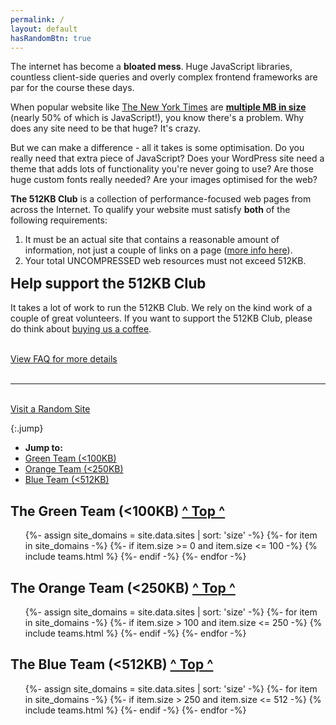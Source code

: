 ```yaml
---
permalink: /
layout: default
hasRandomBtn: true
---
```

The internet has become a <b>bloated mess</b>. Huge JavaScript libraries, countless client-side queries and overly complex frontend frameworks are par for the course these days.

When popular website like [The New York Times](https://www.nytimes.com/) are **[multiple MB in size](/assets/images/nytimes-report.pdf)** (nearly 50% of which is JavaScript!), you know there's a problem. Why does any site need to be that huge? It's crazy.

But we can make a difference - all it takes is some optimisation. Do you really need that extra piece of JavaScript? Does your WordPress site need a theme that adds lots of functionality you're never going to use? Are those huge custom fonts really needed? Are your images optimised for the web?

**The 512KB Club** is a collection of performance-focused web pages from across the Internet. To qualify your website must satisfy **both** of the following requirements:

1. It must be an actual site that contains a reasonable amount of information, not just a couple of links on a page ([more info here](/faq/#lightweight-notice)).
2. Your total UNCOMPRESSED web resources must not exceed 512KB.

<div class="notice">
<p>
    <b><span style="font-size: 1.4rem">Help support the 512KB Club</span></b><br><br>
    It takes a lot of work to run the 512KB Club. We rely on the kind work of a couple of great volunteers. If you want to support the 512KB Club, please do think about <a target="blank" href="https://ko-fi.com/kevquirk">buying us a coffee</a>.
</p>
</div>
<br>
<div class="centre">
  <a class="button" href="/faq">View FAQ for more details</a>
</div>

<br>
<hr>

<br>
<div class="divrandom centre">
  <a class="button random" href="/random">Visit a Random Site</a>
</div>

{:.jump}
* **Jump to:**
* [Green Team (&lt;100KB)](#100)
* [Orange Team (&lt;250KB)](#250)
* [Blue Team (&lt;512KB)](#512)

<h2 id="100">The Green Team (&lt;100KB) <span class="small"><a href="#top">^ Top ^</a></span></h2>
<ul class="green">
    {%- assign site_domains = site.data.sites | sort: 'size' -%}
    {%- for item in site_domains -%}
        {%- if item.size >= 0 and item.size <= 100 -%}
            {% include teams.html %}
        {%- endif -%}
    {%- endfor -%}
</ul>

<h2 id="250">The Orange Team (&lt;250KB) <span class="small"><a href="#top">^ Top ^</a></span></h2>
<ul class="orange">
    {%- assign site_domains = site.data.sites | sort: 'size' -%}
    {%- for item in site_domains -%}
        {%- if item.size > 100 and item.size <= 250 -%}
            {% include teams.html %}
        {%- endif -%}
    {%- endfor -%}
</ul>

<h2 id="512">The Blue Team (&lt;512KB) <span class="small"><a href="#top">^ Top ^</a></span></h2>
<ul class="blue">
    {%- assign site_domains = site.data.sites | sort: 'size' -%}
    {%- for item in site_domains -%}
        {%- if item.size > 250 and item.size <= 512 -%}
            {% include teams.html %}
        {%- endif -%}
    {%- endfor -%}
</ul>
